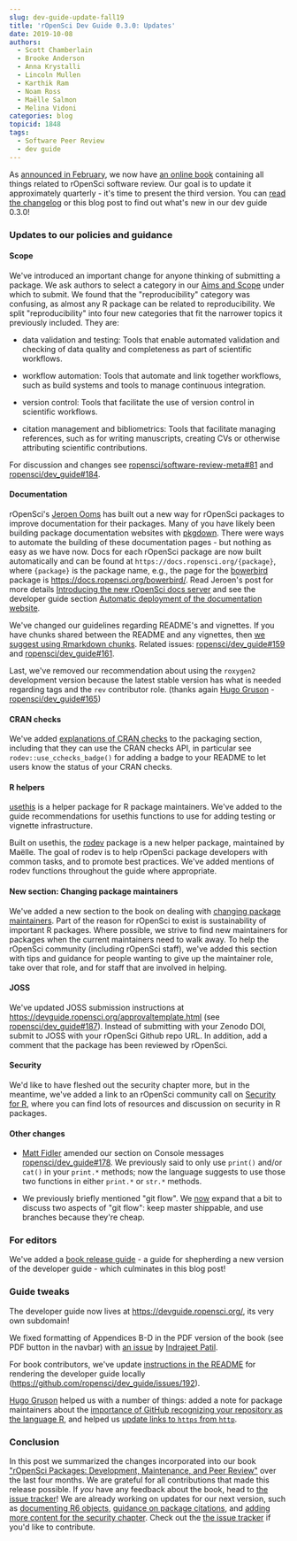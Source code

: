 ```yaml
---
slug: dev-guide-update-fall19
title: 'rOpenSci Dev Guide 0.3.0: Updates'
date: 2019-10-08
authors:
  - Scott Chamberlain
  - Brooke Anderson
  - Anna Krystalli
  - Lincoln Mullen
  - Karthik Ram
  - Noam Ross
  - Maëlle Salmon
  - Melina Vidoni
categories: blog
topicid: 1848
tags:
  - Software Peer Review
  - dev guide
---
```


As [announced in February](/blog/2019/02/01/software-review-news/), we now have [an online book](https://devguide.ropensci.org/) containing all things related to rOpenSci software review. Our goal is to update it approximately quarterly - it's time to present the third version. You can [read the changelog](https://devguide.ropensci.org/booknews.html) or this blog post to find out what's new in our dev guide 0.3.0!


### Updates to our policies and guidance

#### Scope

We've introduced an important change for anyone thinking of submitting a package. We ask authors to select a category in our [Aims and Scope](https://devguide.ropensci.org/policies.html#aims-and-scope) under which to submit.  We found that the "reproducibility" category was confusing, as almost any R package can be related to reproducibility.  We split "reproducibility" into four new categories that fit the narrower topics it previously included. They are:

- data validation and testing: Tools that enable automated validation and checking of data quality and completeness as part of scientific workflows.

- workflow automation: Tools that automate and link together workflows, such as build systems and tools to manage continuous integration.

- version control: Tools that facilitate the use of version control in scientific workflows.

- citation management and bibliometrics: Tools that facilitate managing references, such as for writing manuscripts, creating CVs or otherwise attributing scientific contributions.

For discussion and changes see [ropensci/software-review-meta#81](https://github.com/ropensci/software-review-meta/issues/81) and [ropensci/dev_guide#184](https://github.com/ropensci/dev_guide/pull/184).

#### Documentation

rOpenSci's [Jeroen Ooms](/authors/jeroen-ooms/) has built out a new way for rOpenSci packages to improve documentation for their packages. Many of you have likely been building package documentation websites with [pkgdown][]. There were ways to automate the building of these documentation pages - but nothing as easy as we have now. Docs for each rOpenSci package are now built automatically and can be found at `https://docs.ropensci.org/{package}`, where `{package}` is the package name, e.g., the page for the [bowerbird][] package is <https://docs.ropensci.org/bowerbird/>. Read Jeroen's post for more details [Introducing the new rOpenSci docs server](/technotes/2019/06/07/ropensci-docs/) and see the developer guide section [Automatic deployment of the documentation website](https://devguide.ropensci.org/building.html#automatic-deployment-of-the-documentation-website-docsropensci).

We've changed our guidelines regarding README's and vignettes. If you have chunks shared between the README and any vignettes, then [we suggest using Rmarkdown chunks](https://devguide.ropensci.org/building.html#documentation). Related issues: [ropensci/dev_guide#159](https://github.com/ropensci/dev_guide/issues/159) and [ropensci/dev_guide#161](https://github.com/ropensci/dev_guide/issues/161).

Last, we've removed our recommendation about using the `roxygen2` development version because the latest stable version has what is needed regarding tags and the `rev` contributor role. (thanks again [Hugo Gruson][hugog] - [ropensci/dev_guide#165](https://github.com/ropensci/dev_guide/issues/165))

#### CRAN checks

We've added [explanations of CRAN checks](https://devguide.ropensci.org/building.html#cranchecks) to the packaging section, including that they can use the CRAN checks API, in particular see `rodev::use_cchecks_badge()` for adding a badge to your README to let users know the status of your CRAN checks.

#### R helpers

[usethis][] is a helper package for R package maintainers. We've added to the guide recommendations for usethis functions to use for adding testing or vignette infrastructure.

Built on usethis, the [rodev][] package is a new helper package, maintained by Maëlle. The goal of rodev is to help rOpenSci package developers with common tasks, and to promote best practices. We've added mentions of rodev functions throughout the guide where appropriate.

#### New section: Changing package maintainers

We've added a new section to the book on dealing with [changing package maintainers](https://devguide.ropensci.org/changing-maintainers.html). Part of the reason for rOpenSci to exist is sustainability of important R packages. Where possible, we strive to find new maintainers for packages when the current maintainers need to walk away. To help the rOpenSci community (including rOpenSci staff), we've added this section with tips and guidance for people wanting to give up the maintainer role, take over that role, and for staff that are involved in helping.

#### JOSS

We've updated JOSS submission instructions at <https://devguide.ropensci.org/approvaltemplate.html> (see [ropensci/dev_guide#187](https://github.com/ropensci/dev_guide/pull/187)). Instead of submitting with your Zenodo DOI, submit to JOSS with your rOpenSci Github repo URL. In addition, add a comment that the package has been reviewed by rOpenSci.

#### Security

We'd like to have fleshed out the security chapter more, but in the meantime, we've added a link to an rOpenSci community call on [Security for R](/commcalls/2019-05-07/), where you can find lots of resources and discussion on security in R packages.

#### Other changes

* [Matt Fidler](https://github.com/mattfidler/) amended our section on Console messages [ropensci/dev_guide#178](https://github.com/ropensci/dev_guide/pull/178). We previously said to only use `print()` and/or `cat()` in your `print.*` methods; now the language suggests to use those two functions in either `print.*` or `str.*` methods.

* We previously briefly mentioned "git flow". We [now](https://github.com/ropensci/dev_guide/commit/e34b5f2bb171cb10d1468807f529b0a2ec19ab9e) expand that a bit to discuss two aspects of "git flow": keep master shippable, and use branches because they're cheap.

### For editors

We've added a [book release guide](https://github.com/ropensci/dev_guide/issues/152) - a guide for shepherding a new version of the developer guide - which culminates in this blog post!

### Guide tweaks

The developer guide now lives at <https://devguide.ropensci.org/>, its very own subdomain!

We fixed formatting of Appendices B-D in the PDF version of the book (see PDF button in the navbar) with [an issue](https://github.com/ropensci/dev_guide/issues/179) by [Indrajeet Patil](https://github.com/IndrajeetPatil).

For book contributors, we've update [instructions in the README](https://github.com/ropensci/dev_guide#notes-for-associate-editors) for rendering the developer guide locally (<https://github.com/ropensci/dev_guide/issues/192>).

[Hugo Gruson][hugog] helped us with a number of things: added a note for package maintainers about the [importance of GitHub recognizing your repository as the language R](https://github.com/ropensci/dev_guide/pull/172), and helped us [update links to `https` from `http`](https://github.com/ropensci/dev_guide/pull/167).

### Conclusion

In this post we summarized the changes incorporated into our book ["rOpenSci Packages: Development, Maintenance, and Peer Review"](https://devguide.ropensci.org/) over the last four months. We are grateful for all contributions that made this release possible. If _you_ have any feedback about the book, head to [the issue tracker](https://github.com/ropensci/dev_guide/issues/)!  We are already working on updates for our next version, such as [documenting R6 objects](https://github.com/ropensci/dev_guide/issues/189), [guidance on package citations](https://github.com/ropensci/dev_guide/issues/115), and [adding more content for the security chapter](https://github.com/ropensci/dev_guide/issues/154). Check out the [the issue tracker](https://github.com/ropensci/dev_guide/issues/) if you'd like to contribute.

[pkgdown]: https://github.com/r-lib/pkgdown
[bowerbird]: https://github.com/ropensci/bowerbird
[rodev]: https://github.com/ropensci/rodev
[usethis]: https://github.com/r-lib/usethis
[hugog]: /authors/hugo-gruson/
